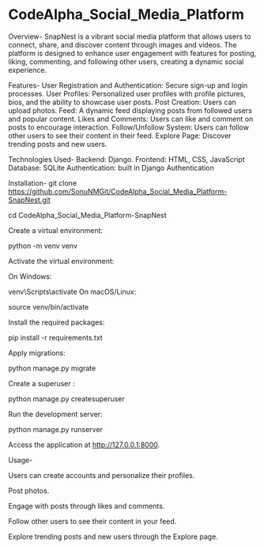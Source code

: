 # CodeAlpha_Social_Media_Platform

Overview-
SnapNest is a vibrant social media platform that allows users to connect, share, and discover content through images and videos. The platform is designed to enhance user engagement with features for posting, liking, commenting, and following other users, creating a dynamic social experience.


Features-
User Registration and Authentication: Secure sign-up and login processes.
User Profiles: Personalized user profiles with profile pictures, bios, and the ability to showcase user posts.
Post Creation: Users can upload photos.
Feed: A dynamic feed displaying posts from followed users and popular content.
Likes and Comments: Users can like and comment on posts to encourage interaction.
Follow/Unfollow System: Users can follow other users to see their content in their feed.
Explore Page: Discover trending posts and new users.


Technologies Used-
Backend: Django.
Frontend: HTML, CSS, JavaScript 
Database: SQLite 
Authentication: built in Django Authentication


Installation-
git clone https://github.com/SonuNMGit/CodeAlpha_Social_Media_Platform-SnapNest.git

cd CodeAlpha_Social_Media_Platform-SnapNest

Create a virtual environment:

python -m venv venv

Activate the virtual environment:

On Windows:

venv\Scripts\activate
On macOS/Linux:

source venv/bin/activate

Install the required packages:

pip install -r requirements.txt

Apply migrations:

python manage.py migrate

Create a superuser :

python manage.py createsuperuser

Run the development server:

python manage.py runserver

Access the application at http://127.0.0.1:8000.


Usage-

Users can create accounts and personalize their profiles.

Post photos.

Engage with posts through likes and comments.

Follow other users to see their content in your feed.

Explore trending posts and new users through the Explore page.
